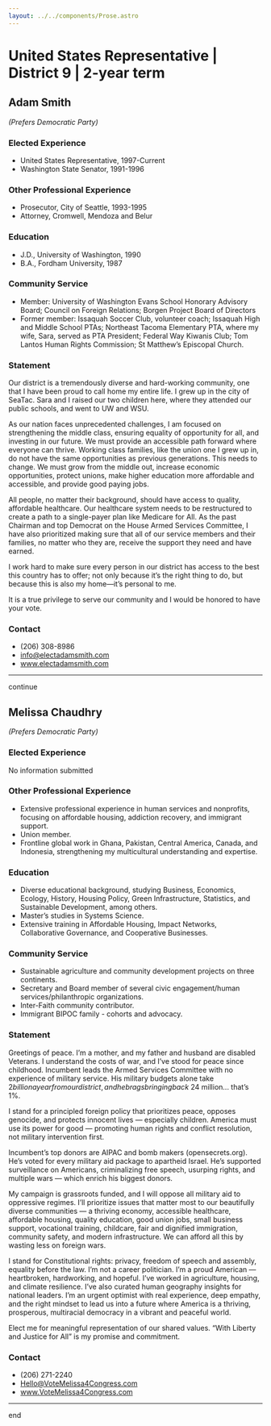 ```yaml
---
layout: ../../components/Prose.astro
---
```


# United States Representative | District 9 | 2-year term

## Adam Smith  
*(Prefers Democratic Party)*

### Elected Experience  
- United States Representative, 1997-Current  
- Washington State Senator, 1991-1996  

### Other Professional Experience  
- Prosecutor, City of Seattle, 1993-1995  
- Attorney, Cromwell, Mendoza and Belur  

### Education  
- J.D., University of Washington, 1990  
- B.A., Fordham University, 1987  

### Community Service  
- Member: University of Washington Evans School Honorary Advisory Board; Council on Foreign Relations; Borgen Project Board of Directors  
- Former member: Issaquah Soccer Club, volunteer coach; Issaquah High and Middle School PTAs; Northeast Tacoma Elementary PTA, where my wife, Sara, served as PTA President; Federal Way Kiwanis Club; Tom Lantos Human Rights Commission; St Matthew’s Episcopal Church.  

### Statement  
Our district is a tremendously diverse and hard-working community, one that I have been proud to call home my entire life. I grew up in the city of SeaTac. Sara and I raised our two children here, where they attended our public schools, and went to UW and WSU.  

As our nation faces unprecedented challenges, I am focused on strengthening the middle class, ensuring equality of opportunity for all, and investing in our future. We must provide an accessible path forward where everyone can thrive. Working class families, like the union one I grew up in, do not have the same opportunities as previous generations. This needs to change. We must grow from the middle out, increase economic opportunities, protect unions, make higher education more affordable and accessible, and provide good paying jobs.  

All people, no matter their background, should have access to quality, affordable healthcare. Our healthcare system needs to be restructured to create a path to a single-payer plan like Medicare for All. As the past Chairman and top Democrat on the House Armed Services Committee, I have also prioritized making sure that all of our service members and their families, no matter who they are, receive the support they need and have earned.  

I work hard to make sure every person in our district has access to the best this country has to offer; not only because it’s the right thing to do, but because this is also my home—it’s personal to me.  

It is a true privilege to serve our community and I would be honored to have your vote.  

### Contact  
- (206) 308-8986  
- info@electadamsmith.com  
- www.electadamsmith.com  

---  
continue


## Melissa Chaudhry  
*(Prefers Democratic Party)*

### Elected Experience  
No information submitted  

### Other Professional Experience  
- Extensive professional experience in human services and nonprofits, focusing on affordable housing, addiction recovery, and immigrant support.  
- Union member.  
- Frontline global work in Ghana, Pakistan, Central America, Canada, and Indonesia, strengthening my multicultural understanding and expertise.  

### Education  
- Diverse educational background, studying Business, Economics, Ecology, History, Housing Policy, Green Infrastructure, Statistics, and Sustainable Development, among others.  
- Master’s studies in Systems Science.  
- Extensive training in Affordable Housing, Impact Networks, Collaborative Governance, and Cooperative Businesses.  

### Community Service  
- Sustainable agriculture and community development projects on three continents.  
- Secretary and Board member of several civic engagement/human services/philanthropic organizations.  
- Inter-Faith community contributor.  
- Immigrant BIPOC family - cohorts and advocacy.  

### Statement  
Greetings of peace. I’m a mother, and my father and husband are disabled Veterans. I understand the costs of war, and I’ve stood for peace since childhood. Incumbent leads the Armed Services Committee with no experience of military service. His military budgets alone take $2 billion a year from our district, and he brags bringing back ~$24 million... that’s 1%.  

I stand for a principled foreign policy that prioritizes peace, opposes genocide, and protects innocent lives — especially children. America must use its power for good — promoting human rights and conflict resolution, not military intervention first.  

Incumbent’s top donors are AIPAC and bomb makers (opensecrets.org). He’s voted for every military aid package to apartheid Israel. He’s supported surveillance on Americans, criminalizing free speech, usurping rights, and multiple wars — which enrich his biggest donors.  

My campaign is grassroots funded, and I will oppose all military aid to oppressive regimes. I’ll prioritize issues that matter most to our beautifully diverse communities — a thriving economy, accessible healthcare, affordable housing, quality education, good union jobs, small business support, vocational training, childcare, fair and dignified immigration, community safety, and modern infrastructure. We can afford all this by wasting less on foreign wars.  

I stand for Constitutional rights: privacy, freedom of speech and assembly, equality before the law. I’m not a career politician. I’m a proud American — heartbroken, hardworking, and hopeful. I’ve worked in agriculture, housing, and climate resilience. I’ve also curated human geography insights for national leaders. I’m an urgent optimist with real experience, deep empathy, and the right mindset to lead us into a future where America is a thriving, prosperous, multiracial democracy in a vibrant and peaceful world.  

Elect me for meaningful representation of our shared values. “With Liberty and Justice for All” is my promise and commitment.  

### Contact  
- (206) 271-2240  
- Hello@VoteMelissa4Congress.com  
- www.VoteMelissa4Congress.com  

---  
end

